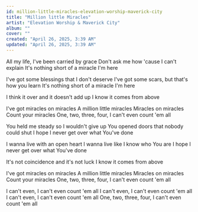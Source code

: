 ```yaml
---
id: million-little-miracles-elevation-worship-maverick-city
title: "Million little Miracles"
artist: "Elevation Worship & Maverick City"
album: ""
cover: ""
created: "April 26, 2025, 3:39 AM"
updated: "April 26, 2025, 3:39 AM"
---
```


All my life, I've been carried by grace
Don't ask me how 'cause I can't explain
It's nothing short of a miracle I'm here

I've got some blessings that I don't deserve
I've got some scars, but that's how you learn
It's nothing short of a miracle I'm here

I think it over and it doesn't add up
I know it comes from above

I've got miracles on miracles
A million little miracles
Miracles on miracles
Count your miracles
One, two, three, four, I can't even count 'em all

You held me steady so I wouldn't give up
You opened doors that nobody could shut
I hope I never get over what You've done

I wanna live with an open heart
I wanna live like I know who You are
I hope I never get over what You've done

It's not coincidence and it's not luck
I know it comes from above

I've got miracles on miracles
A million little miracles
Miracles on miracles
Count your miracles
One, two, three, four, I can't even count 'em all

I can't even, I can't even count 'em all
I can't even, I can't even count 'em all
I can't even, I can't even count 'em all
One, two, three, four, I can't even count 'em all
